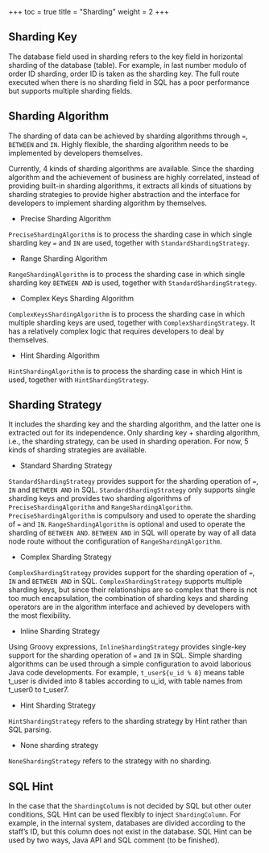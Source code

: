 +++
toc = true
title = "Sharding"
weight = 2
+++

## Sharding Key

The database field used in sharding refers to the key field in horizontal sharding of the database (table). 
For example, in last number modulo of order ID sharding, order ID is taken as the sharding key. 
The full route executed when there is no sharding field in SQL has a poor performance but supports multiple sharding fields.

## Sharding Algorithm

The sharding of data can be achieved by sharding algorithms through `=`, `BETWEEN` and `IN`. 
Highly flexible, the sharding algorithm needs to be implemented by developers themselves.

Currently, 4 kinds of sharding algorithms are available. 
Since the sharding algorithm and the achievement of business are highly correlated, instead of providing built-in sharding algorithms, 
it extracts all kinds of situations by sharding strategies to provide higher abstraction and the interface for developers to implement sharding algorithm by themselves.

- Precise Sharding Algorithm

`PreciseShardingAlgorithm` is to process the sharding case in which single sharding key `=` and `IN` are used, together with `StandardShardingStrategy`.

- Range Sharding Algorithm

`RangeShardingAlgorithm` is to process the sharding case in which single sharding key `BETWEEN AND` is used, together with `StandardShardingStrategy`.

- Complex Keys Sharding Algorithm

`ComplexKeysShardingAlgorithm` is to process the sharding case in which multiple sharding keys are used, together with `ComplexShardingStrategy`. 
It has a relatively complex logic that requires developers to deal by themselves.
 
- Hint Sharding Algorithm

`HintShardingAlgorithm` is to process the sharding case in which Hint is used, together with `HintShardingStrategy`.

## Sharding Strategy

It includes the sharding key and the sharding algorithm, and the latter one is extracted out for its independence. 
Only sharding key + sharding algorithm, i.e., the sharding strategy, can be used in sharding operation. For now, 5 kinds of sharding strategies are available.

- Standard Sharding Strategy

`StandardShardingStrategy` provides support for the sharding operation of `=`, `IN` and `BETWEEN AND` in SQL. 
`StandardShardingStrategy` only supports single sharding keys and provides two sharding algorithms of `PreciseShardingAlgorithm` and `RangeShardingAlgorithm`. 
`PreciseShardingAlgorithm` is compulsory and used to operate the sharding of `=` and `IN`. 
`RangeShardingAlgorithm` is optional and used to operate the sharding of `BETWEEN AND`. 
`BETWEEN AND` in SQL will operate by way of all data node route without the configuration of `RangeShardingAlgorithm`.

- Complex Sharding Strategy

`ComplexShardingStrategy` provides support for the sharding operation of `=`, `IN` and `BETWEEN AND` in SQL. 
`ComplexShardingStrategy` supports multiple sharding keys, but since their relationships are so complex that there is not too much encapsulation, 
the combination of sharding keys and sharding operators are in the algorithm interface and achieved by developers with the most flexibility.

- Inline Sharding Strategy

Using Groovy expressions, `InlineShardingStrategy` provides single-key support for the sharding operation of `=` and `IN` in SQL. 
Simple sharding algorithms can be used through a simple configuration to avoid laborious Java code developments. 
For example, `t_user${u_id % 8}` means table t_user is divided into 8 tables according to u_id, with table names from t_user0 to t_user7.

- Hint Sharding Strategy

`HintShardingStrategy` refers to the sharding strategy by Hint rather than SQL parsing.

- None sharding strategy

`NoneShardingStrategy` refers to the strategy with no sharding.

## SQL Hint

In the case that the `ShardingColumn` is not decided by SQL but other outer conditions, SQL Hint can be used flexibly to inject `ShardingColumn`. 
For example, in the internal system, databases are divided according to the staff’s ID, but this column does not exist in the database. 
SQL Hint can be used by two ways, Java API and SQL comment (to be finished).

